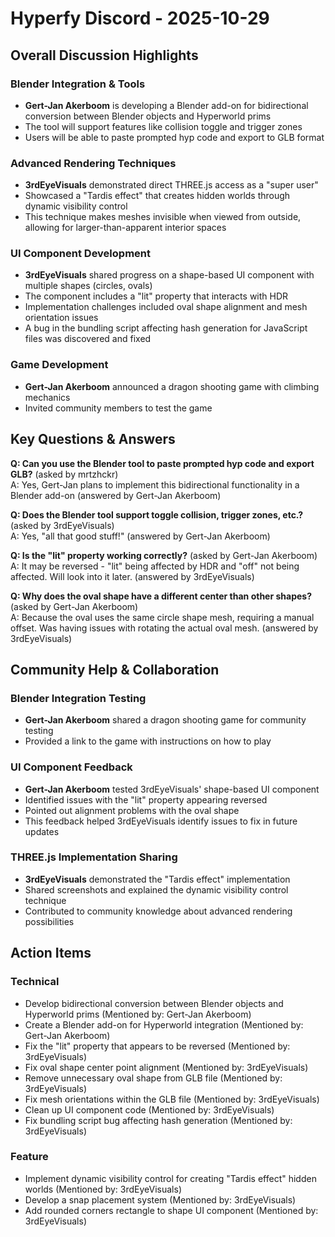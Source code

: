 # Hyperfy Discord - 2025-10-29

## Overall Discussion Highlights

### Blender Integration & Tools
- **Gert-Jan Akerboom** is developing a Blender add-on for bidirectional conversion between Blender objects and Hyperworld prims
- The tool will support features like collision toggle and trigger zones
- Users will be able to paste prompted hyp code and export to GLB format

### Advanced Rendering Techniques
- **3rdEyeVisuals** demonstrated direct THREE.js access as a "super user"
- Showcased a "Tardis effect" that creates hidden worlds through dynamic visibility control
- This technique makes meshes invisible when viewed from outside, allowing for larger-than-apparent interior spaces

### UI Component Development
- **3rdEyeVisuals** shared progress on a shape-based UI component with multiple shapes (circles, ovals)
- The component includes a "lit" property that interacts with HDR
- Implementation challenges included oval shape alignment and mesh orientation issues
- A bug in the bundling script affecting hash generation for JavaScript files was discovered and fixed

### Game Development
- **Gert-Jan Akerboom** announced a dragon shooting game with climbing mechanics
- Invited community members to test the game

## Key Questions & Answers

**Q: Can you use the Blender tool to paste prompted hyp code and export GLB?** (asked by mrtzhckr)  
A: Yes, Gert-Jan plans to implement this bidirectional functionality in a Blender add-on (answered by Gert-Jan Akerboom)

**Q: Does the Blender tool support toggle collision, trigger zones, etc.?** (asked by 3rdEyeVisuals)  
A: Yes, "all that good stuff!" (answered by Gert-Jan Akerboom)

**Q: Is the "lit" property working correctly?** (asked by Gert-Jan Akerboom)  
A: It may be reversed - "lit" being affected by HDR and "off" not being affected. Will look into it later. (answered by 3rdEyeVisuals)

**Q: Why does the oval shape have a different center than other shapes?** (asked by Gert-Jan Akerboom)  
A: Because the oval uses the same circle shape mesh, requiring a manual offset. Was having issues with rotating the actual oval mesh. (answered by 3rdEyeVisuals)

## Community Help & Collaboration

### Blender Integration Testing
- **Gert-Jan Akerboom** shared a dragon shooting game for community testing
- Provided a link to the game with instructions on how to play

### UI Component Feedback
- **Gert-Jan Akerboom** tested 3rdEyeVisuals' shape-based UI component
- Identified issues with the "lit" property appearing reversed
- Pointed out alignment problems with the oval shape
- This feedback helped 3rdEyeVisuals identify issues to fix in future updates

### THREE.js Implementation Sharing
- **3rdEyeVisuals** demonstrated the "Tardis effect" implementation
- Shared screenshots and explained the dynamic visibility control technique
- Contributed to community knowledge about advanced rendering possibilities

## Action Items

### Technical
- Develop bidirectional conversion between Blender objects and Hyperworld prims (Mentioned by: Gert-Jan Akerboom)
- Create a Blender add-on for Hyperworld integration (Mentioned by: Gert-Jan Akerboom)
- Fix the "lit" property that appears to be reversed (Mentioned by: 3rdEyeVisuals)
- Fix oval shape center point alignment (Mentioned by: 3rdEyeVisuals)
- Remove unnecessary oval shape from GLB file (Mentioned by: 3rdEyeVisuals)
- Fix mesh orientations within the GLB file (Mentioned by: 3rdEyeVisuals)
- Clean up UI component code (Mentioned by: 3rdEyeVisuals)
- Fix bundling script bug affecting hash generation (Mentioned by: 3rdEyeVisuals)

### Feature
- Implement dynamic visibility control for creating "Tardis effect" hidden worlds (Mentioned by: 3rdEyeVisuals)
- Develop a snap placement system (Mentioned by: 3rdEyeVisuals)
- Add rounded corners rectangle to shape UI component (Mentioned by: 3rdEyeVisuals)
